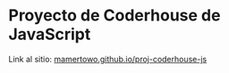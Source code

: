 # Proyecto de Coderhouse de JavaScript
Link al sitio: [mamertowo.github.io/proj-coderhouse-js](https://mamertowo.github.io/proj-coderhouse-js/)